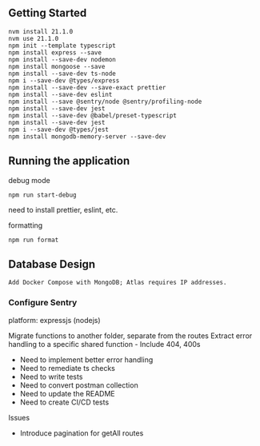 ## Getting Started

```
nvm install 21.1.0
nvm use 21.1.0
npm init --template typescript
npm install express --save
npm install --save-dev nodemon
npm install mongoose --save
npm install --save-dev ts-node
npm i --save-dev @types/express
npm install --save-dev --save-exact prettier
npm install --save-dev eslint
npm install --save @sentry/node @sentry/profiling-node
npm install --save-dev jest
npm install --save-dev @babel/preset-typescript
npm install --save-dev jest
npm i --save-dev @types/jest
npm install mongodb-memory-server --save-dev
```

## Running the application

debug mode

```
npm run start-debug
```

need to install prettier, eslint, etc.

formatting

```
npm run format
```

## Database Design

```
Add Docker Compose with MongoDB; Atlas requires IP addresses.
```

### Configure Sentry

platform: expressjs (nodejs)

Migrate functions to another folder, separate from the routes
Extract error handling to a specific shared function - Include 404, 400s

- Need to implement better error handling
- Need to remediate ts checks
- Need to write tests
- Need to convert postman collection
- Need to update the README
- Need to create CI/CD tests

Issues

- Introduce pagination for getAll routes
